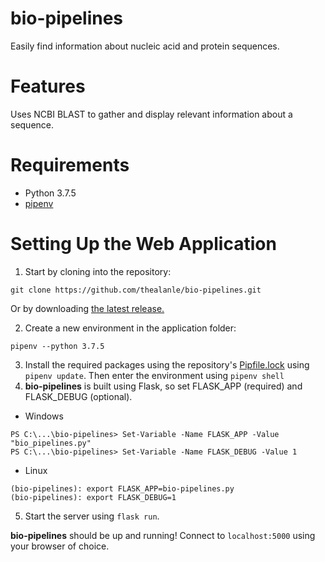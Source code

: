 # bio-pipelines
Easily find information about nucleic acid and protein sequences.




# Features
Uses NCBI BLAST to gather and display relevant information about a sequence.

# Requirements
* Python 3.7.5
* [pipenv](https://github.com/pypa/pipenv)

# Setting Up the Web Application

1. Start by cloning into the repository:
```
git clone https://github.com/thealanle/bio-pipelines.git
```
Or by downloading [the latest release.](https://github.com/thealanle/bio-pipelines/releases)

2. Create a new environment in the application folder:
```
pipenv --python 3.7.5
```

3. Install the required packages using the repository's [Pipfile.lock](../Pipfile.lock) using `pipenv update`.
Then enter the environment using `pipenv shell`
4. **bio-pipelines** is built using Flask, so set FLASK_APP (required) and FLASK_DEBUG (optional).
* Windows
```
PS C:\...\bio-pipelines> Set-Variable -Name FLASK_APP -Value "bio_pipelines.py"
PS C:\...\bio-pipelines> Set-Variable -Name FLASK_DEBUG -Value 1
```

* Linux
```
(bio-pipelines): export FLASK_APP=bio-pipelines.py
(bio-pipelines): export FLASK_DEBUG=1
```
5. Start the server using `flask run`.

**bio-pipelines** should be up and running! Connect to `localhost:5000` using your browser of choice.
